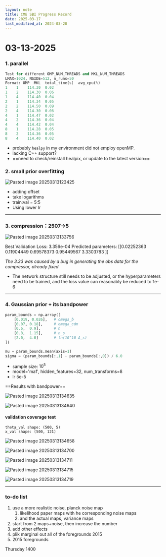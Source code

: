 ```yaml
---
layout: note
title: CMB SBI Progress Record
date: 2025-03-17
last_modified_at: 2024-03-20
---
```


# 03-13-2025

### 1. parallel

```python
Test for different OMP_NUM_THREADS and MKL_NUM_THREADS
LMAX=1024, NSIDE=512, n_runs=50
Format: OMP  MKL  total_time(s)  avg_cpu(%)
1    1    114.30  0.02
1    2    114.30  0.06
1    4    114.40  0.04
2    1    114.34  0.05
2    2    114.50  0.09
2    4    114.30  0.06
4    1    114.47  0.02
4    2    114.36  0.04
4    4    114.42  0.04
8    1    114.28  0.05
8    2    114.36  0.05
8    4    114.40  0.02

```

- probably `healpy` in my environment did not employ openMP.
- lacking C++ support?
- ==need to check/reinstall healpix, or update to the latest version==

### 2. small prior overfitting

![Pasted image 20250313123425](/assets/images/20250313123425.png)

- adding offset
- take logarithms
- train:val = 5:5
- Using lower lr


---

### 3. compression：2507->5

![Pasted image 20250313133756](/assets/images/20250313133756.png)


Best Validation Loss: 3.356e-04
Predicted parameters:
 [[0.02252363 0.11904449 0.69578373 0.95449567 3.3303783 ]]

*The 3.33 was caused by a bug in generating the obs data for the compressor, already fixed*

- The network structure still needs to be adjusted, or the hyperparameters need to be trained, and the loss value can reasonably be reduced to 1e-6

---

### 4. Gaussian prior + its bandpower


```python
param_bounds = np.array([
    [0.019, 0.026],   # omega_b
    [0.07, 0.18],     # omega_cdm
    [0.6,  0.9],      # h
    [0.8,  1.15],     # n_s
    [2.0,  4.0]       # ln(10^10 A_s)
])

mu = param_bounds.mean(axis=1)                    
sigma = (param_bounds[:,1] - param_bounds[:,0]) / 6.0

```

- sample size: $10^5$
- model='maf', hidden_features=32, num_transforms=8
- lr 5e-5


==Results with bandpower==

![Pasted image 20250313134635](/assets/images/20250313134635.png)

![Pasted image 20250313134640](/assets/images/20250313134640.png)


#### validation coverage test

```
theta_val shape: (500, 5)
x_val shape: (500, 121)

```

![Pasted image 20250313134658](/assets/images/20250313134658.png)

![Pasted image 20250313134700](/assets/images/20250313134700.png)


![Pasted image 20250313134711](/assets/images/20250313134711.png)

![Pasted image 20250313134715](/assets/images/20250313134715.png)

![Pasted image 20250313134719](/assets/images/20250313134719.png)



---

### to-do list

1. use a more realistic noise, planck noise map
	1. likelihood paper maps with he corresponding noise maps
	2. and the actual maps, variance maps
2. start from 2 maps+noise, then increase the number
3. add other effects
4. plik marginal out all of the foregrounds 2015
5. 2015 foregrounds 

Thursday 1400
